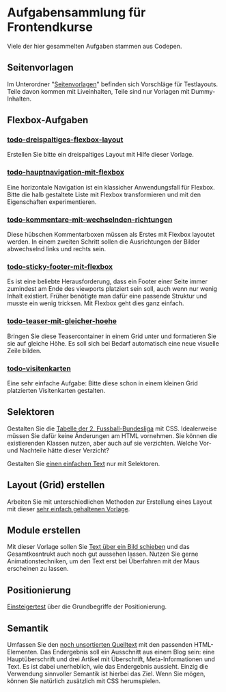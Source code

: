 # Aufgabensammlung für Frontendkurse

Viele der hier gesammelten Aufgaben stammen aus Codepen.

## Seitenvorlagen

Im Unterordner "[Seitenvorlagen](/Seitenvorlagen/)" befinden sich Vorschläge für Testlayouts. Teile davon kommen mit Liveinhalten, Teile sind nur Vorlagen mit Dummy-Inhalten.

## Flexbox-Aufgaben

### [todo-dreispaltiges-flexbox-layout](Flexbox-Aufgaben/todo-dreispaltiges-flexbox-layout)

Erstellen Sie bitte ein dreispaltiges Layout mit Hilfe dieser Vorlage.

### [todo-hauptnavigation-mit-flexbox](Flexbox-Aufgaben/todo-hauptnavigation-mit-flexbox)

Eine horizontale Navigation ist ein klassicher Anwendungsfall für Flexbox. Bitte die halb gestaltete Liste mit Flexbox transformieren und mit den Eigenschaften experimentieren.

### [todo-kommentare-mit-wechselnden-richtungen](Flexbox-Aufgaben/todo-kommentare-mit-wechselnden-richtungen)

Diese hübschen Kommentarboxen müssen als Erstes mit Flexbox layoutet werden. In einem zweiten Schritt sollen die Ausrichtungen der Bilder abwechselnd links und rechts sein.

### [todo-sticky-footer-mit-flexbox](Flexbox-Aufgaben/todo-sticky-footer-mit-flexbox)

Es ist eine beliebte Herausforderung, dass ein Footer einer Seite immer zumindest am Ende des viewports platziert sein soll, auch wenn nur wenig Inhalt existiert. Früher benötigte man dafür eine passende Struktur und musste ein wenig tricksen. Mit Flexbox geht dies ganz einfach.

### [todo-teaser-mit-gleicher-hoehe](Flexbox-Aufgaben/todo-teaser-mit-gleicher-hoehe)

Bringen Sie diese Teasercontainer in einem Grid unter und formatieren Sie sie auf gleiche Höhe. Es soll sich bei Bedarf automatisch eine neue visuelle Zeile bilden.

### [todo-visitenkarten](Flexbox-Aufgaben/todo-visitenkarten)

Eine sehr einfache Aufgabe: Bitte diese schon in einem kleinen Grid platzierten Visitenkarten gestalten.


## Selektoren

Gestalten Sie die [Tabelle der 2. Fussball-Bundesliga](Selektoren/bundesliga-tabelle) mit CSS. Idealerweise müssen Sie dafür keine Änderungen am HTML vornehmen. Sie können die existierenden Klassen nutzen, aber auch auf sie verzichten. 
Welche Vor- und Nachteile hätte dieser Verzicht?

Gestalten Sie [einen einfachen Text](Selektoren/text-mit-selektoren-gestalten/) nur mit Selektoren.

## Layout (Grid) erstellen

Arbeiten Sie mit unterschiedlichen Methoden zur Erstellung eines Layout mit dieser [sehr einfach gehaltenen Vorlage](Layout-erstellen/ein-einfaches-grid-bauen).

## Module erstellen

Mit dieser Vorlage sollen Sie [Text über ein Bild schieben](Module-erstellen/texte-ueber-bilder-schieben) und das Gesamtkosntrukt auch noch gut aussehen lassen. Nutzen Sie gerne Animationstechniken, um den Text erst bei Überfahren mit der Maus erscheinen zu lassen. 

## Positionierung

[Einsteigertest](Positionierung/test-positionierung) über die Grundbegriffe der Positionierung.


## Semantik

Umfassen Sie den [noch unsortierten Quelltext](Semantik/testaufgabe-einfaches-blog) mit den passenden HTML-Elementen. Das Endergebnis soll ein Ausschnitt aus einem Blog sein: eine Hauptüberschrift und drei Artikel mit Überschrift, Meta-Informationen und Text.
Es ist dabei unerheblich, wie das Endergebnis aussieht. Einzig die Verwendung sinnvoller Semantik ist hierbei das Ziel. Wenn Sie mögen, können Sie natürlich zusätzlich mit CSS herumspielen.
